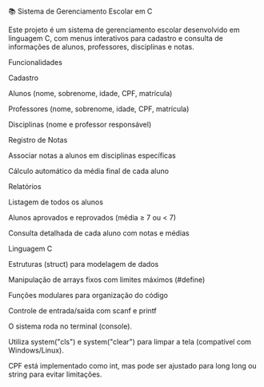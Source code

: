 📚 Sistema de Gerenciamento Escolar em C

Este projeto é um sistema de gerenciamento escolar desenvolvido em linguagem C, com menus interativos para cadastro e consulta de informações de alunos, professores, disciplinas e notas.

 Funcionalidades

Cadastro

Alunos (nome, sobrenome, idade, CPF, matrícula)

Professores (nome, sobrenome, idade, CPF, matrícula)

Disciplinas (nome e professor responsável)

Registro de Notas

Associar notas a alunos em disciplinas específicas

Cálculo automático da média final de cada aluno

Relatórios

Listagem de todos os alunos

Alunos aprovados e reprovados (média ≥ 7 ou < 7)

Consulta detalhada de cada aluno com notas e médias


Linguagem C

Estruturas (struct) para modelagem de dados

Manipulação de arrays fixos com limites máximos (#define)

Funções modulares para organização do código

Controle de entrada/saída com scanf e printf


O sistema roda no terminal (console).

Utiliza system("cls") e system("clear") para limpar a tela (compatível com Windows/Linux).

CPF está implementado como int, mas pode ser ajustado para long long ou string para evitar limitações.
